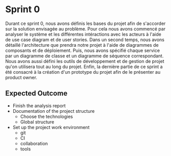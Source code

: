 # Sprint 0
Durant ce sprint 0, nous avons définis les bases du projet afin de s'accorder sur la solution envisagée au problème.
Pour cela nous avons commencé par analyser le système et les différentes intéractions avec les acteurs à l'aide de use case diagram et de user stories.
Dans un second temps, nous avons détaillé l'architecture que prendra notre projet à l'aide de diagrammes de composants et de déploiement. Puis, nous avons spécifié chaque service par un diagramme de classe et un diagramme de séquence correspondant. Nous avons aussi défini les outils de développement et de gestion de projet qu'on utilisera tout au long du projet.
Enfin, la dernière partie de ce sprint a été consacré à la création d'un prototype du projet afin de le présenter au product owner.

## Expected Outcome

- Finish the analysis report
- Documentation of the project structure
  - Choose the technologies
  - Global structure
- Set up the project work environment
  - git
  - CI
  - collaboration
  - tools
